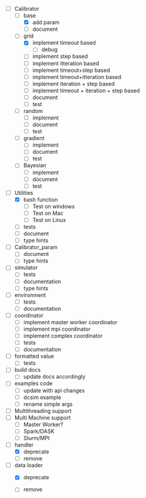 - [ ] Calibrator
	- [ ] base
		- [X] add param
		- [ ] document
	- [ ] grid
		- [X] implement timeout based
			- [ ] debug
		- [ ] implement step based
		- [ ] implement itteration based
		- [ ] implement timeout+step based
		- [ ] implement timeout+itteration based
		- [ ] implement iteration + step based
		- [ ] implement timeout + iteration + step based
		- [ ] document
		- [ ] test
	- [ ] random
		- [ ] implement
		- [ ] document
		- [ ] test
	- [ ] gradient
		- [ ] implement
		- [ ] document
		- [ ] test
	- [ ] Bayesian
		- [ ] implement
		- [ ] document
		- [ ] test
		
- [ ] Utilities
	- [X] bash function
		- [ ] Test on windows
		- [ ] Test on Mac
		- [ ] Test on Linux
	- [ ] tests
	- [ ] document
	- [ ] type hints
	
- [ ] Calibrator_param
	- [ ] document 
	- [ ] type hints
	
- [ ] simulator
	- [ ] tests
	- [ ] documentation
	- [ ] type hints
	
- [ ] environment
	- [ ] tests
	- [ ] documentation

- [ ] coordinator
	- [ ] implement master worker coordinator
	- [ ] implement mpi coordinator
	- [ ] implement complex coordinator
	- [ ] tests
	- [ ] documentation	

- [ ] formatted value
	- [ ] tests
	
- [ ] build docs
	- [ ] update docs accordingly
	
- [ ] examples code
	- [ ] update with api changes
	- [ ] dcsim example
	- [ ] rename simple args
- [ ] Multithreading support
- [ ] Multi Machine support
	- [ ] Master Worker?
	- [ ] Spark/DASK
	- [ ] Slurm/MPI
	
- [ ] handler
	- [X] deprecate
	- [ ] remove
	
- [ ] data loader
	- [X] deprecate
	- [ ] remove
	